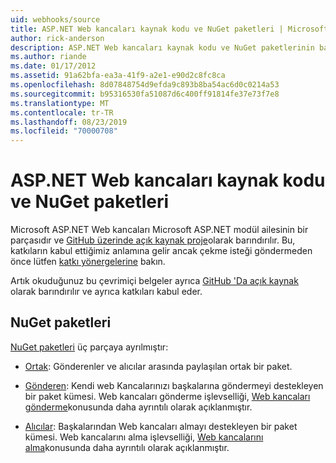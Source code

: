 ```yaml
---
uid: webhooks/source
title: ASP.NET Web kancaları kaynak kodu ve NuGet paketleri | Microsoft Docs
author: rick-anderson
description: ASP.NET Web kancaları kaynak kodu ve NuGet paketlerinin bağlantıları
ms.author: riande
ms.date: 01/17/2012
ms.assetid: 91a62bfa-ea3a-41f9-a2e1-e90d2c8fc8ca
ms.openlocfilehash: 8d07848754d9efda9c893b8ba54ac6d0c0214a53
ms.sourcegitcommit: b95316530fa51087d6c400ff91814fe37e73f7e8
ms.translationtype: MT
ms.contentlocale: tr-TR
ms.lasthandoff: 08/23/2019
ms.locfileid: "70000708"
---
```

# <a name="aspnet-webhooks-source-code-and-nuget-packages"></a>ASP.NET Web kancaları kaynak kodu ve NuGet paketleri

Microsoft ASP.NET Web kancaları Microsoft ASP.NET modül ailesinin bir parçasıdır ve [GitHub üzerinde açık kaynak proje](https://github.com/aspnet/WebHooks)olarak barındırılır. Bu, katkıların kabul ettiğimiz anlamına gelir ancak çekme isteği göndermeden önce lütfen [katkı yönergelerine](https://github.com/aspnet/Home/blob/master/CONTRIBUTING.md) bakın.

Artık okuduğunuz bu çevrimiçi belgeler ayrıca [GitHub 'Da açık kaynak](http://docs.asp.net/en/latest/contribute/style-guide.html#style-guide) olarak barındırılır ve ayrıca katkıları kabul eder.

## <a name="nuget-packages"></a>NuGet paketleri

[NuGet paketleri](https://nuget.org/packages?q=Microsoft.AspNet.WebHooks) üç parçaya ayrılmıştır:

* [Ortak](https://www.nuget.org/packages?q=Microsoft.AspNet.WebHooks.Common): Gönderenler ve alıcılar arasında paylaşılan ortak bir paket.

* [Gönderen](https://www.nuget.org/packages?q=Microsoft.AspNet.WebHooks.Custom): Kendi web Kancalarınızı başkalarına göndermeyi destekleyen bir paket kümesi. Web kancaları gönderme işlevselliği, [Web kancaları gönderme](sending/senders.md)konusunda daha ayrıntılı olarak açıklanmıştır.

* [Alıcılar](https://www.nuget.org/packages?q=Microsoft.AspNet.WebHooks.Receivers): Başkalarından Web kancaları almayı destekleyen bir paket kümesi. Web kancalarını alma işlevselliği, [Web kancalarını alma](receiving/index.md)konusunda daha ayrıntılı olarak açıklanmıştır.
